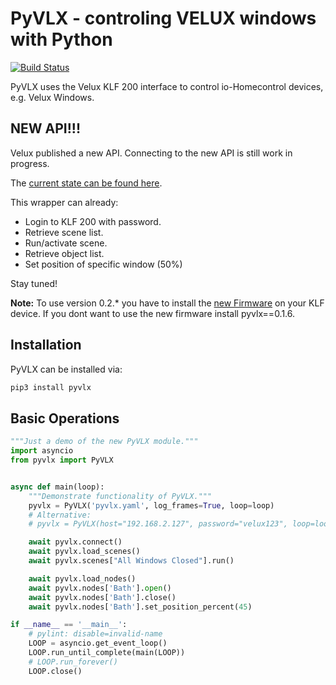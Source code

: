 PyVLX - controling VELUX windows with Python
============================================

[![Build Status](https://travis-ci.org/Julius2342/pyvlx.svg?branch=master)](https://travis-ci.org/Julius2342/pyvlx)

PyVLX uses the Velux KLF 200 interface to control io-Homecontrol devices, e.g. Velux Windows.

NEW API!!!
----------

Velux published a new API. Connecting to the new API is still work in progress.

The [current state can be found here](https://github.com/Julius2342/pyvlx/blob/master/examples/demo.py).

This wrapper can already:

* Login to KLF 200 with password.
* Retrieve scene list.
* Run/activate scene.
* Retrieve object list.
* Set position of specific window (50%)

Stay tuned!

**Note:** To use version 0.2.\* you have to install the [new Firmware](https://www.velux.com/api/klf200) on your KLF device. If you dont want to use the new firmware install pyvlx==0.1.6.

Installation
------------

PyVLX can be installed via:

```bash
pip3 install pyvlx
```

Basic Operations
----------------

```python
"""Just a demo of the new PyVLX module."""
import asyncio
from pyvlx import PyVLX


async def main(loop):
    """Demonstrate functionality of PyVLX."""
    pyvlx = PyVLX('pyvlx.yaml', log_frames=True, loop=loop)
    # Alternative:
    # pyvlx = PyVLX(host="192.168.2.127", password="velux123", loop=loop)

    await pyvlx.connect()
    await pyvlx.load_scenes()
    await pyvlx.scenes["All Windows Closed"].run()

    await pyvlx.load_nodes()
    await pyvlx.nodes['Bath'].open()
    await pyvlx.nodes['Bath'].close()
    await pyvlx.nodes['Bath'].set_position_percent(45)

if __name__ == '__main__':
    # pylint: disable=invalid-name
    LOOP = asyncio.get_event_loop()
    LOOP.run_until_complete(main(LOOP))
    # LOOP.run_forever()
    LOOP.close()
```


